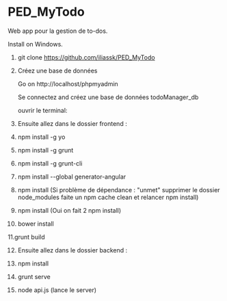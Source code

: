 # PED_MyTodo
Web app pour la gestion de to-dos.

Install on Windows.

1. git clone https://github.com/iliassk/PED_MyTodo

2. Créez une base de données

    Go on http://localhost/phpmyadmin

    Se connectez and créez une base de données todoManager_db 

    ouvrir  le  terminal:

3. Ensuite allez dans le dossier frontend :
  4. npm install -g yo

  5. npm install -g grunt

  6. npm install -g grunt-cli

  7. npm install --global generator-angular

  8. npm install (Si problème de dépendance : "unmet" supprimer le dossier node_modules faite un npm cache clean et relancer npm install)

  9. npm install (Oui on fait 2 npm install)

  10. bower install

  11.grunt build

12. Ensuite allez dans le dossier backend :
  13. npm install

14. grunt serve

15. node api.js (lance le server)


